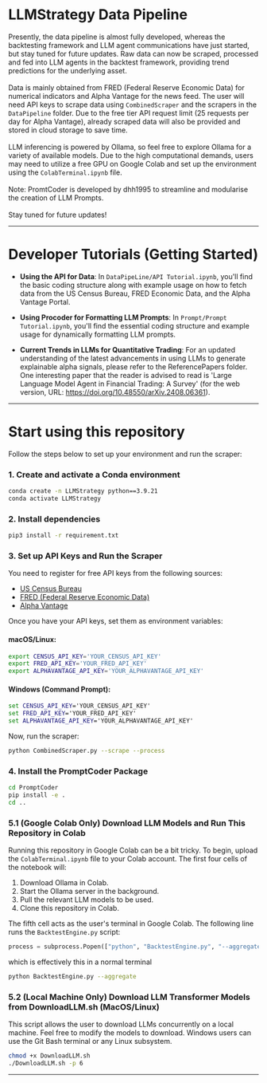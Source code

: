 # LLMStrategy Data Pipeline

Presently, the data pipeline is almost fully developed, whereas the backtesting framework and LLM agent communications have just started, but stay tuned for future updates. Raw data can now be scraped, processed and fed into LLM agents in the backtest framework, providing trend predictions for the underlying asset.
<br>
<br>
Data is mainly obtained from FRED (Federal Reserve Economic Data) for numerical indicators and Alpha Vantage for the news feed. The user will need API keys to scrape data using `CombinedScraper` and the scrapers in the `DataPipeline` folder. Due to the free tier API request limit (25 requests per day for Alpha Vantage), already scraped data will also be provided and stored in cloud storage to save time.
<br>
<br>
LLM inferencing is powered by Ollama, so feel free to explore Ollama for a variety of available models. Due to the high computational demands, users may need to utilize a free GPU on Google Colab and set up the environment using the `ColabTerminal.ipynb` file.
<br>
<br>
Note: PromtCoder is developed by dhh1995 to streamline and modularise the creation of LLM Prompts.
<br>
<br>
Stay tuned for future updates!

---

# Developer Tutorials (Getting Started)

- **Using the API for Data**: In `DataPipeLine/API Tutorial.ipynb`, you'll find the basic coding structure along with example usage on how to fetch data from the US Census Bureau, FRED Economic Data, and the Alpha Vantage Portal.

- **Using Procoder for Formatting LLM Prompts**: In `Prompt/Prompt Tutorial.ipynb`, you'll find the essential coding structure and example usage for dynamically formatting LLM prompts.

- **Current Trends in LLMs for Quantitative Trading**: For an updated understanding of the latest advancements in using LLMs to generate explainable alpha signals, please refer to the ReferencePapers folder. One interesting paper that the reader is advised to read is 'Large Language Model Agent in Financial Trading: A Survey' (for the web version, URL: https://doi.org/10.48550/arXiv.2408.06361).

---


# Start using this repository

Follow the steps below to set up your environment and run the scraper:

### 1. Create and activate a Conda environment
```bash
conda create -n LLMStrategy python==3.9.21
conda activate LLMStrategy
```

### 2. Install dependencies
```bash
pip3 install -r requirement.txt
```

### 3. Set up API Keys and Run the Scraper

You need to register for free API keys from the following sources:

- [US Census Bureau](https://api.census.gov/data/key_signup.html)  
- [FRED (Federal Reserve Economic Data)](https://fred.stlouisfed.org/docs/api/api_key.html)  
- [Alpha Vantage](https://www.alphavantage.co/support/#api-key)  

Once you have your API keys, set them as environment variables:

#### macOS/Linux:
```bash
export CENSUS_API_KEY='YOUR_CENSUS_API_KEY'
export FRED_API_KEY='YOUR_FRED_API_KEY'
export ALPHAVANTAGE_API_KEY='YOUR_ALPHAVANTAGE_API_KEY'
```

#### Windows (Command Prompt):
```cmd
set CENSUS_API_KEY='YOUR_CENSUS_API_KEY'
set FRED_API_KEY='YOUR_FRED_API_KEY'
set ALPHAVANTAGE_API_KEY='YOUR_ALPHAVANTAGE_API_KEY'
```

Now, run the scraper:
```bash
python CombinedScraper.py --scrape --process
```


### 4. Install the PromptCoder Package
```bash
cd PromptCoder
pip install -e .
cd ..
```

### 5.1 (Google Colab Only) Download LLM Models and Run This Repository in Colab

Running this repository in Google Colab can be a bit tricky. To begin, upload the `ColabTerminal.ipynb` file to your Colab account. The first four cells of the notebook will:

1. Download Ollama in Colab.
2. Start the Ollama server in the background.
3. Pull the relevant LLM models to be used.
4. Clone this repository in Colab.

The fifth cell acts as the user's terminal in Google Colab. The following line runs the `BacktestEngine.py` script:

```python
process = subprocess.Popen(["python", "BacktestEngine.py", "--aggregate"], stdout=subprocess.PIPE, stderr=subprocess.PIPE, text=True)
```

which is effectively this in a normal terminal
```bash
python BacktestEngine.py --aggregate
```



### 5.2 (Local Machine Only) Download LLM Transformer Models from DownloadLLM.sh (MacOS/Linux)
This script allows the user to download LLMs concurrently on a local machine. Feel free to modify the models to download. Windows users can use the Git Bash terminal or any Linux subsystem.
```bash
chmod +x DownloadLLM.sh
./DownloadLLM.sh -p 6
```

---

